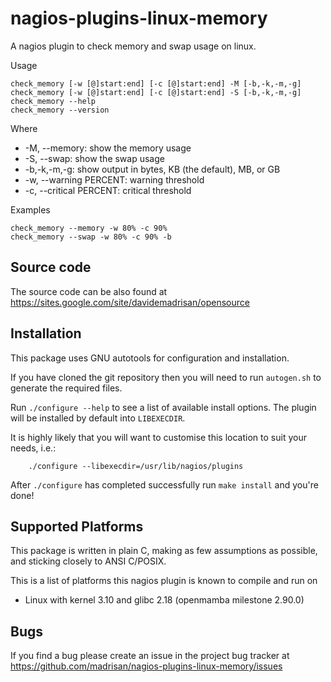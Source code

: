 # nagios-plugins-linux-memory

A nagios plugin to check memory and swap usage on linux.

Usage

	check_memory [-w [@]start:end] [-c [@]start:end] -M [-b,-k,-m,-g]
	check_memory [-w [@]start:end] [-c [@]start:end] -S [-b,-k,-m,-g]
	check_memory --help
	check_memory --version

Where

* -M, --memory: show the memory usage
* -S, --swap: show the swap usage
* -b,-k,-m,-g: show output in bytes, KB (the default), MB, or GB
* -w, --warning PERCENT: warning threshold
* -c, --critical PERCENT: critical threshold

Examples

	check_memory --memory -w 80% -c 90%
	check_memory --swap -w 80% -c 90% -b


## Source code

The source code can be also found at https://sites.google.com/site/davidemadrisan/opensource


## Installation

This package uses GNU autotools for configuration and installation.

If you have cloned the git repository then you will need to run
`autogen.sh` to generate the required files.

Run `./configure --help` to see a list of available install options.
The plugin will be installed by default into `LIBEXECDIR`.

It is highly likely that you will want to customise this location to
suit your needs, i.e.:

        ./configure --libexecdir=/usr/lib/nagios/plugins

After `./configure` has completed successfully run `make install` and
you're done!


## Supported Platforms

This package is written in plain C, making as few assumptions as possible, and
sticking closely to ANSI C/POSIX.

This is a list of platforms this nagios plugin is known to compile and run on

* Linux with kernel 3.10 and glibc 2.18 (openmamba milestone 2.90.0)


## Bugs

If you find a bug please create an issue in the project bug tracker at
https://github.com/madrisan/nagios-plugins-linux-memory/issues

